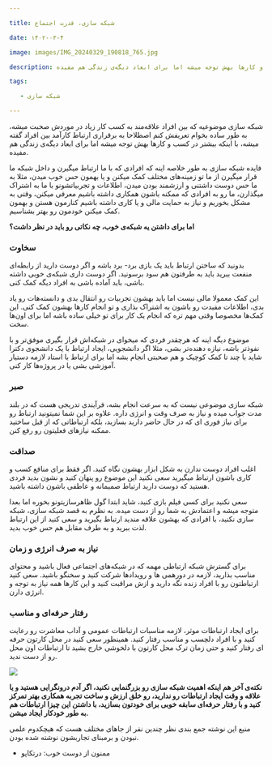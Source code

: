 ```yaml
---

title: شبکه سازی، قدرت اجتماع

date: ۱۴۰۲-۰۳-۴

image: images/IMG_20240329_190818_765.jpg

description: شبکه سازی موضوعیه که بین افراد علاقه‌مند به کسب کار زیاد در موردش صحبت میشه، به طور ساده بخوام تعریفش کنم اصطلاحا به برقراری ارتباط کارآمد بین افراد گفته میشه، با اینکه بیشتر در کسب و کارها بهش توجه میشه اما برای ابعاد دیگه‌ی زندگی هم مفیده

tags:

   - شبکه سازی

---
```

شبکه سازی موضوعیه که بین افراد علاقه‌مند به کسب کار زیاد در موردش صحبت میشه، به طور ساده بخوام تعریفش کنم اصطلاحا به برقراری ارتباط کارآمد بین افراد گفته میشه، با اینکه بیشتر در کسب و کارها بهش توجه میشه اما برای ابعاد دیگه‌ی زندگی هم مفیده.

فایده شبکه سازی به طور خلاصه اینه که افرادی که با ما ارتباط میگیرن و داخل شبکه ما قرار میگیرن از ما تو زمینه‌های مختلف کمک میکنن و یا بهمون حس خوب میدن، مثلا به ما حس دوست داشتنی و ارزشمند بودن میدن، اطلاعات و تجربیاتشونو با ما به اشتراک میگذارن، ما رو به افرادی که ممکنه باشون همکاری داشته باشیم معرفی میکنن، وقتی به مشکل بخوریم و نیاز به حمایت مالی و یا کاری داشته باشیم کنارمون هستن و بهمون کمک میکنن خودمون رو بهتر بشناسیم.

**اما برای داشتن یه شبکه‌ی خوب، چه نکاتی رو باید در نظر داشت؟**

### سخاوت

بدونید که ساختن ارتباط باید یک بازی برد- برد باشه و اگر دوست دارید از رابطه‌ای منفعت ببرید باید به طرفتون هم سود برسونید.
اگر دوست داری شبکه‌ی خوبی داشته باشی، باید آماده باشی به افراد دیگه کمک کنی.

این کمک معمولا مالی نیست اما باید بهشون تجربیات رو انتقال بدی و دانسته‌هات رو یاد بدی، اطلاعات مفیدت رو باشون به اشتراک بذاری و تو انجام کارها بهشون کمک کنی. این کمک‌ها مخصوصا وقتی مهم تره که انجام یک کار برای تو خیلی ساده باشه اما برای اون‌ها سخت.

موضوع دیگه‌ اینه که هرچقدر فردی که میخوای در شبکه‌اش قرار بگیری موفق‌تر و با نفوذتر باشه، نیازه دهنده‌تر بشی، مثلا اگر دانشجویی، ایجاد ارتباط با یک دانشجوی دکترا شاید با چند تا کمک کوچیک و هم صحبتی انجام بشه اما برای ارتباط با استاد لازمه دستیار آموزشی بشی یا در پروژه‌ها کار کنی.

### صبر

شبکه سازی موضوعی نیست که به سرعت انجام بشه، فرآیندی تدریجی هست که در بلند مدت جواب میده و نیاز به صرف وقت و انرژی داره. علاوه بر این شما نمیتونید ارتباط رو برای نیاز فوری ای که در حال حاضر دارید بسازید، بلکه ارتباطاتی که از قبل ساختید ممکنه نیازهای فعلیتون رو رفع کنن.

### صداقت

اغلب افراد دوست ندارن به شکل ابزار بهشون نگاه کنید. اگر فقط برای منافع کسب و کاری باشون ارتباط میگیرید سعی نکنید این موضوع رو پنهان کنید و نشون بدید فردی هستید که دوست دارید ارتباط صمیمانه و عاطفی باشون داشته باشید.

سعی نکنید برای کسی فیلم بازی کنید، شاید ابتدا گول ظاهرسازیتونو بخوره اما بعدا متوجه میشه و اعتمادش به شما رو از دست میده. به نظرم به قصد شبکه سازی، شبکه سازی نکنید، با افرادی که بهشون علاقه مندید ارتباط بگیرید و سعی کنید از این ارتباط لذت ببرید و به طرف مقابل هم حس خوب بدید.

### نیاز به صرف انرژی و زمان

برای گسترش شبکه ارتباطی مهمه که در شبکه‌های اجتماعی فعال باشید و محتوای مناسب بذارید، لازمه در دورهمی ها و رویداد‌ها شرکت کنید و سخنگو باشید. سعی کنید ارتباطتون رو با افراد زنده نگه دارید و ازش مراقبت کنید و این کارها همه نیاز به توجه و انرژی دارن.

### رفتار حرفه‌ای و مناسب

برای ایجاد ارتباطات موثر، لازمه مناسبات ارتباطات عمومی و آداب معاشرت رو رعایت کنید و با افراد دلچسب و مناسب رفتار کنید. همینطور سعی کنید در محل کارتون حرفه ای رفتار کنید و حتی زمان ترک محل کارتون با دلخوشی خارج بشید تا ارتباطات اون محل رو از دست ندید.

<img src="https://content.linkedin.com/content/dam/me/about/white.jpg/jcr:content/renditions/aboutus-hero-mob-port@2x.jpg"/>

**نکته‌ی آخر هم اینکه اهمیت شبکه سازی رو بزرگنمایی نکنید، اگر آدم درونگرایی هستید و یا علاقه و وقت ایجاد ارتباطات رو ندارید، رو خلق ارزش و ساخت تجربه همکاری بهتر تمرکز کنید و با رفتار حرفه‌ای سابقه خوبی برای خودتون بسازید، با داشتن این چیزا ارتباطات هم به طور خودکار ایجاد میشن.**


منبع این نوشته‌ جمع بندی نظر چندین نفر از جاهای مختلف هست که هیچکدوم علمی نبودن و برمبنای تجاربشون نوشته شده بودن.

- ممنون از دوست خوب: درتکاپو
